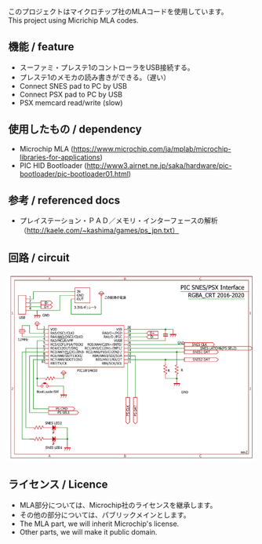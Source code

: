 このプロジェクトはマイクロチップ社のMLAコードを使用しています。  
This project using Micrichip MLA codes.

## 機能 / feature
 + スーファミ・プレステ1のコントローラをUSB接続する。
 + プレステ1のメモカの読み書きができる。（遅い）
 + Connect SNES pad to PC by USB
 + Connect PSX pad to PC by USB
 + PSX memcard read/write (slow)

## 使用したもの / dependency
 + Microchip MLA (https://www.microchip.com/ja/mplab/microchip-libraries-for-applications)
 + PIC HID Bootloader (http://www3.airnet.ne.jp/saka/hardware/pic-bootloader/pic-bootloader01.html)

## 参考 / referenced docs
 + プレイステーション・ＰＡＤ／メモリ・インターフェースの解析（http://kaele.com/~kashima/games/ps_jpn.txt）

## 回路 / circuit
![kairo](kairo.png)
 
## ライセンス / Licence
 + MLA部分については、Microchip社のライセンスを継承します。 
 + その他の部分については、パブリックメインとします。
 + The MLA part, we will inherit Microchip's license.
 + Other parts, we will make it public domain.
